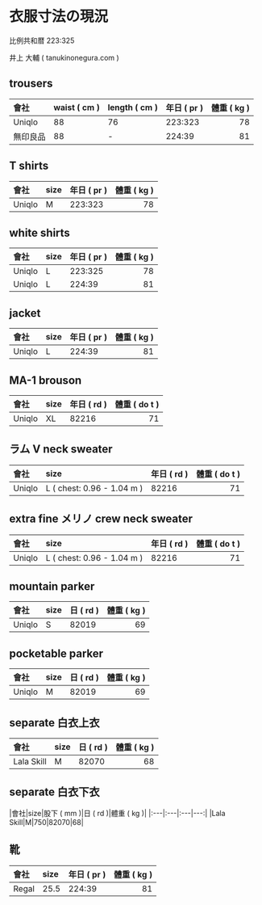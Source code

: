 # 衣服寸法の現況

比例共和暦 223:325

井上 大輔 ( tanukinonegura.com )

## trousers

|會社|waist ( cm )|length ( cm )|年日 ( pr )|體重 ( kg )|
|:---|:---|:---|:---|---:|
|Uniqlo|88|76|223:323|78|
|無印良品|88|-|224:39|81|

## T shirts

|會社|size|年日 ( pr )|體重 ( kg )|
|:---|:---|:---|---:|
|Uniqlo|M|223:323|78|

## white shirts

|會社|size|年日 ( pr )|體重 ( kg )|
|:---|:---|:---|---:|
|Uniqlo|L|223:325|78|
|Uniqlo|L|224:39|81|

## jacket

|會社|size|年日 ( pr )|體重 ( kg )|
|:---|:---|:---|---:|
|Uniqlo|L|224:39|81|

## MA-1 brouson

|會社|size|年日 ( rd )|體重 ( do t )|
|:---|:---|:---|---:|
|Uniqlo|XL|82216|71|

## ラム V neck sweater

|會社|size|年日 ( rd )|體重 ( do t )|
|:---|:---|:---|---:|
|Uniqlo|L ( chest: 0.96 - 1.04 m ) |82216|71|

## extra fine メリノ crew neck sweater

|會社|size|年日 ( rd )|體重 ( do t )|
|:---|:---|:---|---:|
|Uniqlo|L ( chest: 0.96 - 1.04 m ) |82216|71|

## mountain parker

|會社|size|日 ( rd )|體重 ( kg )|
|:---|:---|:---|---:|
|Uniqlo|S|82019|69|

## pocketable parker

|會社|size|日 ( rd )|體重 ( kg )|
|:---|:---|:---|---:|
|Uniqlo|M|82019|69|

## separate 白衣上衣

|會社|size|日 ( rd )|體重 ( kg )|
|:---|:---|:---|---:|
|Lala Skill|M|82070|68|

## separate 白衣下衣

|會社|size|股下 ( mm )|日 ( rd )|體重 ( kg )|
|:---|:---|:---|---:|
|Lala Skill|M|750|82070|68|


## 靴

|會社|size|年日 ( pr )|體重 ( kg )|
|:---|:---|:---|---:|
|Regal|25.5|224:39|81|



